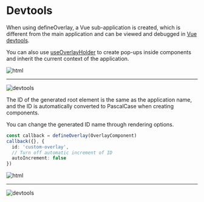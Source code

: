 # Devtools

When using defineOverlay, a Vue sub-application is created, which is different from the main application and can be viewed and debugged in [Vue devtools](https://chrome.google.com/webstore/detail/vuejs-devtools/nhdogjmejiglipccpnnnanhbledajbpd?hl=zh-CN).


You can also use [useOverlayHolder](/en/vue/advanced/holder) to create pop-ups inside components and inherit the current context of the application.

![html](/html.png)

---

![devtools](/devtools.png)

The ID of the generated root element is the same as the application name, and the ID is automatically converted to PascalCase when creating components.

You can change the generated ID name through rendering options.

```ts
const callback = defineOverlay(OverlayComponent)
callback({}, {
  id: 'custom-overlay',
  // Turn off automatic increment of ID
  autoIncrement: false
})
```

![html](/html-2.png)

---

![devtools](/devtools-2.png)
